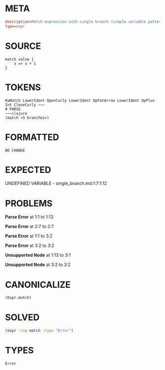 # META
~~~ini
description=Match expression with single branch (simple variable pattern)
type=expr
~~~
# SOURCE
~~~roc
match value {
    x => x + 1
}
~~~
# TOKENS
~~~text
KwMatch LowerIdent OpenCurly LowerIdent OpFatArrow LowerIdent OpPlus Int CloseCurly ~~~
# PARSE
~~~clojure
(match <5 branches>)
~~~
# FORMATTED
~~~roc
NO CHANGE
~~~
# EXPECTED
UNDEFINED VARIABLE - single_branch.md:1:7:1:12
# PROBLEMS
**Parse Error**
at 1:1 to 1:13

**Parse Error**
at 2:7 to 2:7

**Parse Error**
at 1:1 to 3:2

**Parse Error**
at 3:2 to 3:2

**Unsupported Node**
at 1:13 to 3:1

**Unsupported Node**
at 3:2 to 3:2

# CANONICALIZE
~~~clojure
(Expr.match)
~~~
# SOLVED
~~~clojure
(expr :tag match :type "Error")
~~~
# TYPES
~~~roc
Error
~~~
